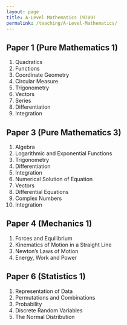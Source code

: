 ```yaml
---
layout: page
title: A-Level Mathematics (9709)
permalink: /teaching/A-Level-Mathematics/
---
```


## Paper 1 (Pure Mathematics 1) 

<ol>
  <li>Quadratics</li>
  <li>Functions</li>
  <li>Coordinate Geometry</li>
  <li>Circular Measure</li>
  <li>Trigonometry</li>
  <li>Vectors</li>
  <li>Series</li>
  <li>Differentiation</li>
  <li>Integration</li>
</ol>

## Paper 3 (Pure Mathematics 3)

<ol>
  <li>Algebra</li>
  <li>Logarithmic and Exponential Functions</li>
  <li>Trigonometry</li>
  <li>Differentiation</li>
  <li>Integration</li>
  <li>Numerical Solution of Equation</li>
  <li>Vectors</li>
  <li>Differential Equations</li>
  <li>Complex Numbers</li>
  <li>Integration</li>
</ol>

## Paper 4 (Mechanics 1)

<ol>
  <li>Forces and Equilibrium</li>
  <li>Kinematics of Motion in a Straight Line</li>
  <li>Newton’s Laws of Motion</li>
  <li>Energy, Work and Power</li>
</ol>

## Paper 6 (Statistics 1)

<ol>
  <li>Representation of Data</li>
  <li>Permutations and Combinations</li>
  <li>Probability</li>
  <li>Discrete Random Variables</li>
  <li>The Normal Distribution</li>
</ol>
